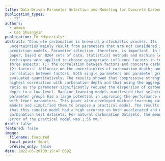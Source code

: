 ```yaml
---
title: Data-Driven Parameter Selection and Modeling for Concrete Carbonation
publication_types:
  - "2"
authors:
  - admin
  - Cao Shuangyin
publication: In *Materials*
abstract: "Concrete carbonation is known as a stochastic process. Its
  uncertainties mainly result from parameters that are not considered in
  prediction models. Parameter selection, therefore, is important. In this
  paper, based on 8204 sets of data, statistical methods and machine learning
  techniques were applied to choose appropriate influence factors in terms of
  three aspects: (1) the correlation between factors and concrete carbonation;
  (2) factors' influence on the uncertainties of carbonation depth; and (3) the
  correlation between factors. Both single parameters and parameter groups were
  evaluated quantitatively. The results showed that compressive strength had the
  highest correlation with carbonation depth and that using the aggregate-cement
  ratio as the parameter significantly reduced the dispersion of carbonation
  depth to a low level. Machine learning models manifested that selected
  parameter groups had a large potential in improving the performance of models
  with fewer parameters. This paper also developed machine learning carbonation
  models and simplified them to propose a practical model. The results showed
  that this concise model had a high accuracy on both accelerated and natural
  carbonation test datasets. For natural carbonation datasets, the mean absolute
  error of the practical model was 1.56 mm."
draft: false
featured: false
image:
  filename: featured
  focal_point: Smart
  preview_only: false
date: 2022-05-20T09:15:47.069Z
---
```

